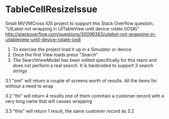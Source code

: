 # TableCellResizeIssue
Small MVVMCross iOS project to support this Stack Overflow question, "UILabel not wrapping in UITableView until device rotate (iOS8)" http://stackoverflow.com/questions/30099363/uilabel-not-wrapping-in-uitableview-until-device-rotate-ios8

1. To exercise the project load it up in a Simulator or device
2. Once the first View loads press "Search"
3. The SearchViewModel has been edited specifically for this repro and does not perform a real search. It is hardcoded to support 3 search strings

  3.1 "smi" will return a couple of screens worth of results. All the items for without a need to wrap
  
  3.2 "thi" will return 4 results one of them comntain a customer record with a very long name that will causes wrapping
  
  3.3 "this" will return 1 result, the same customer record as 3.2
  
  
  
